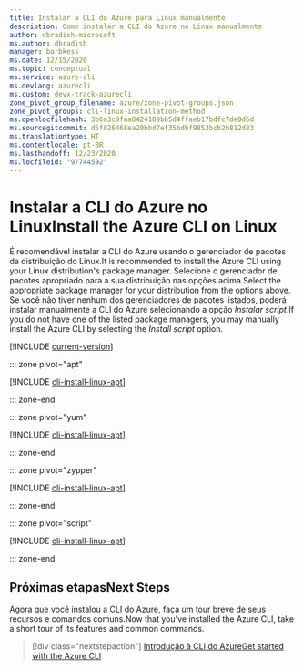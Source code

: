 ```yaml
---
title: Instalar a CLI do Azure para Linux manualmente
description: Como instalar a CLI do Azure no Linux manualmente
author: dbradish-microsoft
ms.author: dbradish
manager: barbkess
ms.date: 12/15/2020
ms.topic: conceptual
ms.service: azure-cli
ms.devlang: azurecli
ms.custom: devx-track-azurecli
zone_pivot_group_filename: azure/zone-pivot-groups.json
zone_pivot_groups: cli-linux-installation-method
ms.openlocfilehash: 3b6a3c9faa8424189bb5d4ffaeb17bdfc7de0d6d
ms.sourcegitcommit: d5f026468ea20bbd7ef35bdbf9852bcb2b812d83
ms.translationtype: HT
ms.contentlocale: pt-BR
ms.lasthandoff: 12/23/2020
ms.locfileid: "97744592"
---
```

# <a name="install-the-azure-cli-on-linux"></a><span data-ttu-id="8f08d-103">Instalar a CLI do Azure no Linux</span><span class="sxs-lookup"><span data-stu-id="8f08d-103">Install the Azure CLI on Linux</span></span>

<span data-ttu-id="8f08d-104">É recomendável instalar a CLI do Azure usando o gerenciador de pacotes da distribuição do Linux.</span><span class="sxs-lookup"><span data-stu-id="8f08d-104">It is recommended to install the Azure CLI using your Linux distribution's package manager.</span></span> <span data-ttu-id="8f08d-105">Selecione o gerenciador de pacotes apropriado para a sua distribuição nas opções acima.</span><span class="sxs-lookup"><span data-stu-id="8f08d-105">Select the appropriate package manager for your distribution from the options above.</span></span>  <span data-ttu-id="8f08d-106">Se você não tiver nenhum dos gerenciadores de pacotes listados, poderá instalar manualmente a CLI do Azure selecionando a opção *Instalar script*.</span><span class="sxs-lookup"><span data-stu-id="8f08d-106">If you do not have one of the listed package managers, you may manually install the Azure CLI by selecting the *Install script* option.</span></span>

[!INCLUDE [current-version](includes/current-version.md)]

::: zone pivot="apt"

[!INCLUDE [cli-install-linux-apt](includes/cli-install-linux-apt.md)]

::: zone-end

::: zone pivot="yum"

[!INCLUDE [cli-install-linux-apt](includes/cli-install-linux-yum.md)]

::: zone-end

::: zone pivot="zypper"

[!INCLUDE [cli-install-linux-apt](includes/cli-install-linux-zypper.md)]

::: zone-end

::: zone pivot="script"

[!INCLUDE [cli-install-linux-apt](includes/cli-install-linux-script.md)]

::: zone-end

## <a name="next-steps"></a><span data-ttu-id="8f08d-107">Próximas etapas</span><span class="sxs-lookup"><span data-stu-id="8f08d-107">Next Steps</span></span>

<span data-ttu-id="8f08d-108">Agora que você instalou a CLI do Azure, faça um tour breve de seus recursos e comandos comuns.</span><span class="sxs-lookup"><span data-stu-id="8f08d-108">Now that you've installed the Azure CLI, take a short tour of its features and common commands.</span></span>

> [!div class="nextstepaction"]
> [<span data-ttu-id="8f08d-109">Introdução à CLI do Azure</span><span class="sxs-lookup"><span data-stu-id="8f08d-109">Get started with the Azure CLI</span></span>](get-started-with-azure-cli.md)